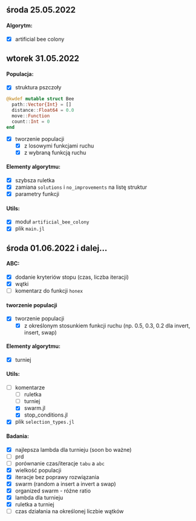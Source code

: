 ## środa 25.05.2022

#### Algorytm:

- [x] artificial bee colony

## wtorek 31.05.2022

#### Populacja:

- [x] struktura pszczoły

```julia
@kwdef mutable struct Bee
  path::Vector{Int} = []
  distance::Float64 = 0.0
  move::Function
  count::Int = 0
end
```

- [x] tworzenie populacji
  - [x] z losowymi funkcjami ruchu
  - [x] z wybraną funkcją ruchu

#### Elementy algorytmu:

- [x] szybsza ruletka
- [x] zamiana `solutions` i `no_improvements` na listę struktur
- [x] parametry funkcji

#### Utils:

- [x] moduł `artificial_bee_colony`
- [x] plik `main.jl`

## środa 01.06.2022 i dalej...

#### ABC:

- [x] dodanie kryteriów stopu (czas, liczba iteracji)
- [x] wątki
- [ ] komentarz do funkcji `honex`

#### tworzenie populacji

- [x] tworzenie populacji
  - [x] z określonym stosunkiem funkcji ruchu (np. 0.5, 0.3, 0.2 dla invert, insert, swap)

#### Elementy algorytmu:

- [x] turniej

#### Utils:

- [ ] komentarze
  - [ ] ruletka
  - [ ] turniej
  - [x] swarm.jl
  - [x] stop_conditions.jl
- [x] plik `selection_types.jl`

#### Badania:

- [x] najlepsza lambda dla turnieju (soon bo ważne)
- [ ] prd
- [ ] porównanie czas/iteracje `tabu` a `abc`
- [x] wielkość populacji
- [x] iteracje bez poprawy rozwiązania
- [x] swarm (random a insert a invert a swap)
- [x] organized swarm - różne ratio
- [x] lambda dla turnieju
- [x] ruletka a turniej
- [ ] czas działania na określonej liczbie wątków
